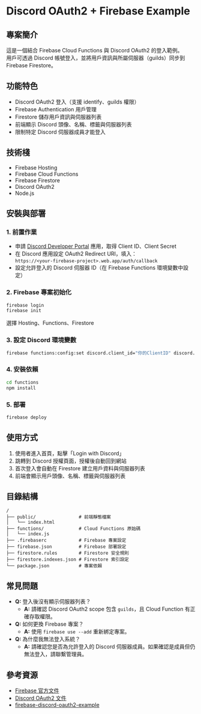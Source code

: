 # Discord OAuth2 + Firebase Example

## 專案簡介
這是一個結合 Firebase Cloud Functions 與 Discord OAuth2 的登入範例。  
用戶可透過 Discord 帳號登入，並將用戶資訊與所屬伺服器（guilds）同步到 Firebase Firestore。

## 功能特色
- Discord OAuth2 登入（支援 identify、guilds 權限）
- Firebase Authentication 用戶管理
- Firestore 儲存用戶資訊與伺服器列表
- 前端顯示 Discord 頭像、名稱、標籤與伺服器列表
- 限制特定 Discord 伺服器成員才能登入

## 技術棧
- Firebase Hosting
- Firebase Cloud Functions
- Firebase Firestore
- Discord OAuth2
- Node.js

## 安裝與部署

### 1. 前置作業
- 申請 [Discord Developer Portal](https://discord.com/developers/applications) 應用，取得 Client ID、Client Secret
- 在 Discord 應用設定 OAuth2 Redirect URI，填入：  
  `https://<your-firebase-project>.web.app/auth/callback`
- 設定允許登入的 Discord 伺服器 ID（在 Firebase Functions 環境變數中設定）

### 2. Firebase 專案初始化
```bash
firebase login
firebase init
```
選擇 Hosting、Functions、Firestore

### 3. 設定 Discord 環境變數
```bash
firebase functions:config:set discord.client_id="你的ClientID" discord.client_secret="你的ClientSecret" discord.allowed_guild_id="允許登入的伺服器ID"
```

### 4. 安裝依賴
```bash
cd functions
npm install
```

### 5. 部署
```bash
firebase deploy
```

## 使用方式

1. 使用者進入首頁，點擊「Login with Discord」
2. 跳轉到 Discord 授權頁面，授權後自動回到網站
3. 首次登入會自動在 Firestore 建立用戶資料與伺服器列表
4. 前端會顯示用戶頭像、名稱、標籤與伺服器列表

## 目錄結構
```
/
├── public/                # 前端靜態檔案
│   └── index.html
├── functions/             # Cloud Functions 原始碼
│   └── index.js
├── .firebaserc            # Firebase 專案設定
├── firebase.json          # Firebase 部署設定
├── firestore.rules        # Firestore 安全規則
├── firestore.indexes.json # Firestore 索引設定
└── package.json           # 專案依賴
```

## 常見問題
- **Q:** 登入後沒有顯示伺服器列表？
  - **A:** 請確認 Discord OAuth2 scope 包含 `guilds`，且 Cloud Function 有正確存取權限。
- **Q:** 如何更換 Firebase 專案？
  - **A:** 使用 `firebase use --add` 重新綁定專案。
- **Q:** 為什麼我無法登入系統？
  - **A:** 請確認您是否為允許登入的 Discord 伺服器成員。如果確認是成員但仍無法登入，請聯繫管理員。

## 參考資源
- [Firebase 官方文件](https://firebase.google.com/docs)
- [Discord OAuth2 文件](https://discord.com/developers/docs/topics/oauth2)
- [firebase-discord-oauth2-example](https://github.com/luizkc/firebase-discord-oauth2-example)

